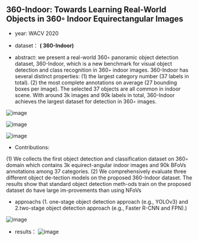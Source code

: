 ## 360-Indoor: Towards Learning Real-World Objects in 360◦ Indoor Equirectangular Images

- year: WACV 2020

- dataset：  **( 360-Indoor)**  

- abstract: we present a real-world 360◦ panoramic object detection dataset, 360-Indoor, which is a new benchmark for visual object detection and class recognition in 360◦ indoor images. 360-Indoor has several distinct properties: (1) the largest category number (37 labels in total). (2) the most complete annotations on average (27 bounding boxes per image). The selected 37 objects are all common in indoor scene. With around 3k images and 90k labels in total, 360-Indoor achieves the largest dataset for detection in 360◦ images.

![image](https://github.com/VLISLAB/360-DL-Survey/blob/main/Images/dataset/360-Indoor_example.png)

![image](https://github.com/VLISLAB/360-DL-Survey/blob/main/Images/dataset/360-Indoor-distribution.png)

![image](https://github.com/VLISLAB/360-DL-Survey/blob/main/Images/dataset/360-Indoor-category.png)

- Contributions:

(1) We collects the first object detection and classification dataset on 360◦ domain which contains 3k equirect-angular indoor images and 90k BFoVs annotations
   among 37 categories.
(2) We comprehensively evaluate three different object de-tection models on the proposed 360-Indoor dataset.
The results show that standard object detection meth-ods train on the proposed dataset do have large im-provements than using NFoVs

- approachs (1. one-stage object detection approach (e.g., YOLOv3) and 
2.two-stage object detection approach (e.g., Faster R-CNN and FPN).)

![image](https://github.com/VLISLAB/360-DL-Survey/blob/main/Images/dataset/360-indoor-approach.png)


- results：
![image](https://github.com/VLISLAB/360-DL-Survey/blob/main/Images/dataset/360-Indoor_result.png)

